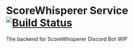 # ScoreWhisperer Service [![Build Status](https://travis-ci.org/ren-/score-whisperer-service.svg?branch=master)](https://travis-ci.org/ren-/score-whisperer-service)
The backend for ScoreWhisperer Discord Bot
WIP
